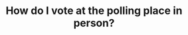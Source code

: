---
title: "How do I vote at the polling place in person?"
published: true
weight: 5
section: ways-to-vote
priority: Minor
---